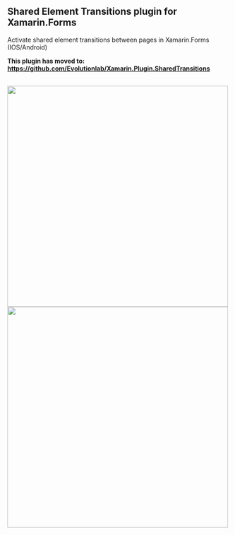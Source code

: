 ## Shared Element Transitions plugin for Xamarin.Forms
Activate shared element transitions between pages in Xamarin.Forms (IOS/Android)

**This plugin has moved to:
https://github.com/Evolutionlab/Xamarin.Plugin.SharedTransitions**

<br>
<img src="https://raw.githubusercontent.com/Evolutionlab/Xamarin.Plugin.SharedTransitions/master/images/transition_droid_new.gif" height="500">
 <img src="https://raw.githubusercontent.com/Evolutionlab/Xamarin.Plugin.SharedTransitions/master/images/transition_ios_new.gif" height="500">